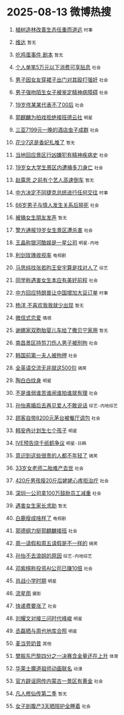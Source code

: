 # 2025-08-13 微博热搜 
1. [植树造林改善生态任重而道远](https://m.weibo.cn/search?containerid=100103type%3D1%26t%3D10%26q%3D%23%E6%A4%8D%E6%A0%91%E9%80%A0%E6%9E%97%E6%94%B9%E5%96%84%E7%94%9F%E6%80%81%E4%BB%BB%E9%87%8D%E8%80%8C%E9%81%93%E8%BF%9C%23&stream_entry_id=51&isnewpage=1&extparam=seat%3D1%26stream_entry_id%3D51%26c_type%3D51%26pos%3D0%26cate%3D10103%26dgr%3D0%26q%3D%2523%25E6%25A4%258D%25E6%25A0%2591%25E9%2580%25A0%25E6%259E%2597%25E6%2594%25B9%25E5%2596%2584%25E7%2594%259F%25E6%2580%2581%25E4%25BB%25BB%25E9%2587%258D%25E8%2580%258C%25E9%2581%2593%25E8%25BF%259C%2523%26filter_type%3Drealtimehot%26display_time%3D1755016331%26pre_seqid%3D175501633104502295004111) `时事` 

2. [维达](https://m.weibo.cn/search?containerid=100103type%3D1%26t%3D10%26q%3D%E7%BB%B4%E8%BE%BE&stream_entry_id=31&isnewpage=1&extparam=seat%3D1%26flag%3D1%26c_type%3D31%26lcate%3D5001%26pos%3D0%26cate%3D5001%26q%3D%25E7%25BB%25B4%25E8%25BE%25BE%26band_rank%3D1%26stream_entry_id%3D31%26realpos%3D1%26dgr%3D0%26filter_type%3Drealtimehot%26display_time%3D1755016331%26pre_seqid%3D175501633104502295004111) `暂无` 

3. [吃鸡蛋事件 剧本](https://m.weibo.cn/search?containerid=100103type%3D1%26t%3D10%26q%3D%E5%90%83%E9%B8%A1%E8%9B%8B%E4%BA%8B%E4%BB%B6+%E5%89%A7%E6%9C%AC&stream_entry_id=31&isnewpage=1&extparam=seat%3D1%26flag%3D2%26c_type%3D31%26lcate%3D5001%26pos%3D1%26cate%3D5001%26q%3D%25E5%2590%2583%25E9%25B8%25A1%25E8%259B%258B%25E4%25BA%258B%25E4%25BB%25B6%2520%25E5%2589%25A7%25E6%259C%25AC%26band_rank%3D2%26stream_entry_id%3D31%26realpos%3D2%26dgr%3D0%26filter_type%3Drealtimehot%26display_time%3D1755016331%26pre_seqid%3D175501633104502295004111) `暂无` 

4. [个人单笔5万元以下消费可享贴息](https://m.weibo.cn/search?containerid=100103type%3D1%26t%3D10%26q%3D%23%E4%B8%AA%E4%BA%BA%E5%8D%95%E7%AC%945%E4%B8%87%E5%85%83%E4%BB%A5%E4%B8%8B%E6%B6%88%E8%B4%B9%E5%8F%AF%E4%BA%AB%E8%B4%B4%E6%81%AF%23&stream_entry_id=31&isnewpage=1&extparam=seat%3D1%26flag%3D0%26c_type%3D31%26lcate%3D5001%26pos%3D2%26cate%3D5001%26q%3D%2523%25E4%25B8%25AA%25E4%25BA%25BA%25E5%258D%2595%25E7%25AC%25945%25E4%25B8%2587%25E5%2585%2583%25E4%25BB%25A5%25E4%25B8%258B%25E6%25B6%2588%25E8%25B4%25B9%25E5%258F%25AF%25E4%25BA%25AB%25E8%25B4%25B4%25E6%2581%25AF%2523%26band_rank%3D3%26stream_entry_id%3D31%26realpos%3D3%26dgr%3D0%26filter_type%3Drealtimehot%26display_time%3D1755016331%26pre_seqid%3D175501633104502295004111) `社会` 

5. [男子因女友穿裙子出门对其殴打强奸](https://m.weibo.cn/search?containerid=100103type%3D1%26t%3D10%26q%3D%23%E7%94%B7%E5%AD%90%E5%9B%A0%E5%A5%B3%E5%8F%8B%E7%A9%BF%E8%A3%99%E5%AD%90%E5%87%BA%E9%97%A8%E5%AF%B9%E5%85%B6%E6%AE%B4%E6%89%93%E5%BC%BA%E5%A5%B8%23&stream_entry_id=31&isnewpage=1&extparam=seat%3D1%26flag%3D0%26c_type%3D31%26lcate%3D5001%26pos%3D3%26cate%3D5001%26q%3D%2523%25E7%2594%25B7%25E5%25AD%2590%25E5%259B%25A0%25E5%25A5%25B3%25E5%258F%258B%25E7%25A9%25BF%25E8%25A3%2599%25E5%25AD%2590%25E5%2587%25BA%25E9%2597%25A8%25E5%25AF%25B9%25E5%2585%25B6%25E6%25AE%25B4%25E6%2589%2593%25E5%25BC%25BA%25E5%25A5%25B8%2523%26band_rank%3D4%26stream_entry_id%3D31%26realpos%3D4%26dgr%3D0%26filter_type%3Drealtimehot%26display_time%3D1755016331%26pre_seqid%3D175501633104502295004111) `社会` 

6. [男子强吻陌生女子被鉴定精神病障碍](https://m.weibo.cn/search?containerid=100103type%3D1%26t%3D10%26q%3D%23%E7%94%B7%E5%AD%90%E5%BC%BA%E5%90%BB%E9%99%8C%E7%94%9F%E5%A5%B3%E5%AD%90%E8%A2%AB%E9%89%B4%E5%AE%9A%E7%B2%BE%E7%A5%9E%E7%97%85%E9%9A%9C%E7%A2%8D%23&stream_entry_id=31&isnewpage=1&extparam=seat%3D1%26flag%3D1%26c_type%3D31%26lcate%3D5001%26pos%3D4%26cate%3D5001%26q%3D%2523%25E7%2594%25B7%25E5%25AD%2590%25E5%25BC%25BA%25E5%2590%25BB%25E9%2599%258C%25E7%2594%259F%25E5%25A5%25B3%25E5%25AD%2590%25E8%25A2%25AB%25E9%2589%25B4%25E5%25AE%259A%25E7%25B2%25BE%25E7%25A5%259E%25E7%2597%2585%25E9%259A%259C%25E7%25A2%258D%2523%26band_rank%3D5%26stream_entry_id%3D31%26realpos%3D5%26dgr%3D0%26filter_type%3Drealtimehot%26display_time%3D1755016331%26pre_seqid%3D175501633104502295004111) `社会` 

7. [19岁佟某某代表不了00后](https://m.weibo.cn/search?containerid=100103type%3D1%26t%3D10%26q%3D%2319%E5%B2%81%E4%BD%9F%E6%9F%90%E6%9F%90%E4%BB%A3%E8%A1%A8%E4%B8%8D%E4%BA%8600%E5%90%8E%23&stream_entry_id=31&isnewpage=1&extparam=seat%3D1%26flag%3D1%26c_type%3D31%26lcate%3D5001%26pos%3D5%26cate%3D5001%26q%3D%252319%25E5%25B2%2581%25E4%25BD%259F%25E6%259F%2590%25E6%259F%2590%25E4%25BB%25A3%25E8%25A1%25A8%25E4%25B8%258D%25E4%25BA%258600%25E5%2590%258E%2523%26band_rank%3D6%26stream_entry_id%3D31%26realpos%3D6%26dgr%3D0%26filter_type%3Drealtimehot%26display_time%3D1755016331%26pre_seqid%3D175501633104502295004111) `社会` 

8. [郭麒麟为拍戏拒绝接班德云社](https://m.weibo.cn/search?containerid=100103type%3D1%26t%3D10%26q%3D%23%E9%83%AD%E9%BA%92%E9%BA%9F%E4%B8%BA%E6%8B%8D%E6%88%8F%E6%8B%92%E7%BB%9D%E6%8E%A5%E7%8F%AD%E5%BE%B7%E4%BA%91%E7%A4%BE%23&stream_entry_id=31&isnewpage=1&extparam=seat%3D1%26flag%3D0%26c_type%3D31%26lcate%3D5001%26pos%3D6%26cate%3D5001%26q%3D%2523%25E9%2583%25AD%25E9%25BA%2592%25E9%25BA%259F%25E4%25B8%25BA%25E6%258B%258D%25E6%2588%258F%25E6%258B%2592%25E7%25BB%259D%25E6%258E%25A5%25E7%258F%25AD%25E5%25BE%25B7%25E4%25BA%2591%25E7%25A4%25BE%2523%26band_rank%3D7%26stream_entry_id%3D31%26realpos%3D7%26dgr%3D0%26filter_type%3Drealtimehot%26display_time%3D1755016331%26pre_seqid%3D175501633104502295004111) `明星` 

9. [三亚7199元一晚的酒店虫子成群](https://m.weibo.cn/search?containerid=100103type%3D1%26t%3D10%26q%3D%23%E4%B8%89%E4%BA%9A7199%E5%85%83%E4%B8%80%E6%99%9A%E7%9A%84%E9%85%92%E5%BA%97%E8%99%AB%E5%AD%90%E6%88%90%E7%BE%A4%23&stream_entry_id=31&isnewpage=1&extparam=seat%3D1%26flag%3D0%26c_type%3D31%26lcate%3D5001%26pos%3D7%26cate%3D5001%26q%3D%2523%25E4%25B8%2589%25E4%25BA%259A7199%25E5%2585%2583%25E4%25B8%2580%25E6%2599%259A%25E7%259A%2584%25E9%2585%2592%25E5%25BA%2597%25E8%2599%25AB%25E5%25AD%2590%25E6%2588%2590%25E7%25BE%25A4%2523%26band_rank%3D8%26stream_entry_id%3D31%26realpos%3D8%26dgr%3D0%26filter_type%3Drealtimehot%26display_time%3D1755016331%26pre_seqid%3D175501633104502295004111) `社会` 

10. [花少7这是香妃扎堆了](https://m.weibo.cn/search?containerid=100103type%3D1%26t%3D10%26q%3D%E8%8A%B1%E5%B0%917%E8%BF%99%E6%98%AF%E9%A6%99%E5%A6%83%E6%89%8E%E5%A0%86%E4%BA%86&stream_entry_id=31&isnewpage=1&extparam=seat%3D1%26flag%3D0%26c_type%3D31%26lcate%3D5001%26pos%3D8%26cate%3D5001%26q%3D%25E8%258A%25B1%25E5%25B0%25917%25E8%25BF%2599%25E6%2598%25AF%25E9%25A6%2599%25E5%25A6%2583%25E6%2589%258E%25E5%25A0%2586%25E4%25BA%2586%26band_rank%3D9%26stream_entry_id%3D31%26realpos%3D9%26dgr%3D0%26filter_type%3Drealtimehot%26display_time%3D1755016331%26pre_seqid%3D175501633104502295004111) `暂无` 

11. [当地回应景区行凶嫌犯有精神疾病史](https://m.weibo.cn/search?containerid=100103type%3D1%26t%3D10%26q%3D%23%E5%BD%93%E5%9C%B0%E5%9B%9E%E5%BA%94%E6%99%AF%E5%8C%BA%E8%A1%8C%E5%87%B6%E5%AB%8C%E7%8A%AF%E6%9C%89%E7%B2%BE%E7%A5%9E%E7%96%BE%E7%97%85%E5%8F%B2%23&stream_entry_id=31&isnewpage=1&extparam=seat%3D1%26flag%3D0%26c_type%3D31%26lcate%3D5001%26pos%3D9%26cate%3D5001%26q%3D%2523%25E5%25BD%2593%25E5%259C%25B0%25E5%259B%259E%25E5%25BA%2594%25E6%2599%25AF%25E5%258C%25BA%25E8%25A1%258C%25E5%2587%25B6%25E5%25AB%258C%25E7%258A%25AF%25E6%259C%2589%25E7%25B2%25BE%25E7%25A5%259E%25E7%2596%25BE%25E7%2597%2585%25E5%258F%25B2%2523%26band_rank%3D10%26stream_entry_id%3D31%26realpos%3D10%26dgr%3D0%26filter_type%3Drealtimehot%26display_time%3D1755016331%26pre_seqid%3D175501633104502295004111) `社会` 

12. [19岁女大学生景区内遭捅多刀身亡](https://m.weibo.cn/search?containerid=100103type%3D1%26t%3D10%26q%3D%2319%E5%B2%81%E5%A5%B3%E5%A4%A7%E5%AD%A6%E7%94%9F%E6%99%AF%E5%8C%BA%E5%86%85%E9%81%AD%E6%8D%85%E5%A4%9A%E5%88%80%E8%BA%AB%E4%BA%A1%23&stream_entry_id=31&isnewpage=1&extparam=seat%3D1%26flag%3D2%26c_type%3D31%26lcate%3D5001%26pos%3D10%26cate%3D5001%26q%3D%252319%25E5%25B2%2581%25E5%25A5%25B3%25E5%25A4%25A7%25E5%25AD%25A6%25E7%2594%259F%25E6%2599%25AF%25E5%258C%25BA%25E5%2586%2585%25E9%2581%25AD%25E6%258D%2585%25E5%25A4%259A%25E5%2588%2580%25E8%25BA%25AB%25E4%25BA%25A1%2523%26band_rank%3D11%26stream_entry_id%3D31%26realpos%3D11%26dgr%3D0%26filter_type%3Drealtimehot%26display_time%3D1755016331%26pre_seqid%3D175501633104502295004111) `社会` 

13. [赵露思 之前有个艺人高速倒车](https://m.weibo.cn/search?containerid=100103type%3D1%26t%3D10%26q%3D%E8%B5%B5%E9%9C%B2%E6%80%9D+%E4%B9%8B%E5%89%8D%E6%9C%89%E4%B8%AA%E8%89%BA%E4%BA%BA%E9%AB%98%E9%80%9F%E5%80%92%E8%BD%A6&stream_entry_id=31&isnewpage=1&extparam=seat%3D1%26flag%3D2%26c_type%3D31%26lcate%3D5001%26pos%3D11%26cate%3D5001%26q%3D%25E8%25B5%25B5%25E9%259C%25B2%25E6%2580%259D%2520%25E4%25B9%258B%25E5%2589%258D%25E6%259C%2589%25E4%25B8%25AA%25E8%2589%25BA%25E4%25BA%25BA%25E9%25AB%2598%25E9%2580%259F%25E5%2580%2592%25E8%25BD%25A6%26band_rank%3D12%26stream_entry_id%3D31%26realpos%3D12%26dgr%3D0%26filter_type%3Drealtimehot%26display_time%3D1755016331%26pre_seqid%3D175501633104502295004111) `暂无` 

14. [中方决定不同捷克总统进行任何交往](https://m.weibo.cn/search?containerid=100103type%3D1%26t%3D10%26q%3D%23%E4%B8%AD%E6%96%B9%E5%86%B3%E5%AE%9A%E4%B8%8D%E5%90%8C%E6%8D%B7%E5%85%8B%E6%80%BB%E7%BB%9F%E8%BF%9B%E8%A1%8C%E4%BB%BB%E4%BD%95%E4%BA%A4%E5%BE%80%23&stream_entry_id=31&isnewpage=1&extparam=seat%3D1%26flag%3D1%26c_type%3D31%26lcate%3D5001%26pos%3D12%26cate%3D5001%26q%3D%2523%25E4%25B8%25AD%25E6%2596%25B9%25E5%2586%25B3%25E5%25AE%259A%25E4%25B8%258D%25E5%2590%258C%25E6%258D%25B7%25E5%2585%258B%25E6%2580%25BB%25E7%25BB%259F%25E8%25BF%259B%25E8%25A1%258C%25E4%25BB%25BB%25E4%25BD%2595%25E4%25BA%25A4%25E5%25BE%2580%2523%26band_rank%3D13%26stream_entry_id%3D31%26realpos%3D13%26dgr%3D0%26filter_type%3Drealtimehot%26display_time%3D1755016331%26pre_seqid%3D175501633104502295004111) `时事` 

15. [66岁男子与情人发生关系后猝死](https://m.weibo.cn/search?containerid=100103type%3D1%26t%3D10%26q%3D%2366%E5%B2%81%E7%94%B7%E5%AD%90%E4%B8%8E%E6%83%85%E4%BA%BA%E5%8F%91%E7%94%9F%E5%85%B3%E7%B3%BB%E5%90%8E%E7%8C%9D%E6%AD%BB%23&stream_entry_id=31&isnewpage=1&extparam=seat%3D1%26flag%3D2%26c_type%3D31%26lcate%3D5001%26pos%3D13%26cate%3D5001%26q%3D%252366%25E5%25B2%2581%25E7%2594%25B7%25E5%25AD%2590%25E4%25B8%258E%25E6%2583%2585%25E4%25BA%25BA%25E5%258F%2591%25E7%2594%259F%25E5%2585%25B3%25E7%25B3%25BB%25E5%2590%258E%25E7%258C%259D%25E6%25AD%25BB%2523%26band_rank%3D14%26stream_entry_id%3D31%26realpos%3D14%26dgr%3D0%26filter_type%3Drealtimehot%26display_time%3D1755016331%26pre_seqid%3D175501633104502295004111) `社会` 

16. [被捅女生朋友发声](https://m.weibo.cn/search?containerid=100103type%3D1%26t%3D10%26q%3D%E8%A2%AB%E6%8D%85%E5%A5%B3%E7%94%9F%E6%9C%8B%E5%8F%8B%E5%8F%91%E5%A3%B0&stream_entry_id=31&isnewpage=1&extparam=seat%3D1%26flag%3D2%26c_type%3D31%26lcate%3D5001%26pos%3D14%26cate%3D5001%26q%3D%25E8%25A2%25AB%25E6%258D%2585%25E5%25A5%25B3%25E7%2594%259F%25E6%259C%258B%25E5%258F%258B%25E5%258F%2591%25E5%25A3%25B0%26band_rank%3D15%26stream_entry_id%3D31%26realpos%3D15%26dgr%3D0%26filter_type%3Drealtimehot%26display_time%3D1755016331%26pre_seqid%3D175501633104502295004111) `暂无` 

17. [警方通报19岁女生景区遭杀害](https://m.weibo.cn/search?containerid=100103type%3D1%26t%3D10%26q%3D%23%E8%AD%A6%E6%96%B9%E9%80%9A%E6%8A%A519%E5%B2%81%E5%A5%B3%E7%94%9F%E6%99%AF%E5%8C%BA%E9%81%AD%E6%9D%80%E5%AE%B3%23&stream_entry_id=31&isnewpage=1&extparam=seat%3D1%26flag%3D0%26c_type%3D31%26lcate%3D5001%26pos%3D15%26cate%3D5001%26q%3D%2523%25E8%25AD%25A6%25E6%2596%25B9%25E9%2580%259A%25E6%258A%25A519%25E5%25B2%2581%25E5%25A5%25B3%25E7%2594%259F%25E6%2599%25AF%25E5%258C%25BA%25E9%2581%25AD%25E6%259D%2580%25E5%25AE%25B3%2523%26band_rank%3D16%26stream_entry_id%3D31%26realpos%3D16%26dgr%3D0%26filter_type%3Drealtimehot%26display_time%3D1755016331%26pre_seqid%3D175501633104502295004111) `社会` 

18. [王晶称银河酷娱是一星公司](https://m.weibo.cn/search?containerid=100103type%3D1%26t%3D10%26q%3D%23%E7%8E%8B%E6%99%B6%E7%A7%B0%E9%93%B6%E6%B2%B3%E9%85%B7%E5%A8%B1%E6%98%AF%E4%B8%80%E6%98%9F%E5%85%AC%E5%8F%B8%23&stream_entry_id=31&isnewpage=1&extparam=seat%3D1%26flag%3D0%26c_type%3D31%26lcate%3D5001%26pos%3D16%26cate%3D5001%26q%3D%2523%25E7%258E%258B%25E6%2599%25B6%25E7%25A7%25B0%25E9%2593%25B6%25E6%25B2%25B3%25E9%2585%25B7%25E5%25A8%25B1%25E6%2598%25AF%25E4%25B8%2580%25E6%2598%259F%25E5%2585%25AC%25E5%258F%25B8%2523%26band_rank%3D17%26stream_entry_id%3D31%26realpos%3D17%26dgr%3D0%26filter_type%3Drealtimehot%26display_time%3D1755016331%26pre_seqid%3D175501633104502295004111) `明星-内地` 

19. [利剑玫瑰收视率](https://m.weibo.cn/search?containerid=100103type%3D1%26t%3D10%26q%3D%23%E5%88%A9%E5%89%91%E7%8E%AB%E7%91%B0%E6%94%B6%E8%A7%86%E7%8E%87%23&stream_entry_id=31&isnewpage=1&extparam=seat%3D1%26flag%3D0%26c_type%3D31%26lcate%3D5001%26pos%3D17%26cate%3D5001%26q%3D%2523%25E5%2588%25A9%25E5%2589%2591%25E7%258E%25AB%25E7%2591%25B0%25E6%2594%25B6%25E8%25A7%2586%25E7%258E%2587%2523%26band_rank%3D18%26stream_entry_id%3D31%26realpos%3D18%26dgr%3D0%26filter_type%3Drealtimehot%26display_time%3D1755016331%26pre_seqid%3D175501633104502295004111) `电视剧` 

20. [马思纯找张若昀王安宇算是找对人了](https://m.weibo.cn/search?containerid=100103type%3D1%26t%3D10%26q%3D%E9%A9%AC%E6%80%9D%E7%BA%AF%E6%89%BE%E5%BC%A0%E8%8B%A5%E6%98%80%E7%8E%8B%E5%AE%89%E5%AE%87%E7%AE%97%E6%98%AF%E6%89%BE%E5%AF%B9%E4%BA%BA%E4%BA%86&stream_entry_id=31&isnewpage=1&extparam=seat%3D1%26flag%3D1%26c_type%3D31%26lcate%3D5001%26pos%3D18%26cate%3D5001%26q%3D%25E9%25A9%25AC%25E6%2580%259D%25E7%25BA%25AF%25E6%2589%25BE%25E5%25BC%25A0%25E8%258B%25A5%25E6%2598%2580%25E7%258E%258B%25E5%25AE%2589%25E5%25AE%2587%25E7%25AE%2597%25E6%2598%25AF%25E6%2589%25BE%25E5%25AF%25B9%25E4%25BA%25BA%25E4%25BA%2586%26band_rank%3D19%26stream_entry_id%3D31%26realpos%3D19%26dgr%3D0%26filter_type%3Drealtimehot%26display_time%3D1755016331%26pre_seqid%3D175501633104502295004111) `综艺` 

21. [同学称遇害女生本应有美好前程](https://m.weibo.cn/search?containerid=100103type%3D1%26t%3D10%26q%3D%23%E5%90%8C%E5%AD%A6%E7%A7%B0%E9%81%87%E5%AE%B3%E5%A5%B3%E7%94%9F%E6%9C%AC%E5%BA%94%E6%9C%89%E7%BE%8E%E5%A5%BD%E5%89%8D%E7%A8%8B%23&stream_entry_id=31&isnewpage=1&extparam=seat%3D1%26flag%3D1%26c_type%3D31%26lcate%3D5001%26pos%3D19%26cate%3D5001%26q%3D%2523%25E5%2590%258C%25E5%25AD%25A6%25E7%25A7%25B0%25E9%2581%2587%25E5%25AE%25B3%25E5%25A5%25B3%25E7%2594%259F%25E6%259C%25AC%25E5%25BA%2594%25E6%259C%2589%25E7%25BE%258E%25E5%25A5%25BD%25E5%2589%258D%25E7%25A8%258B%2523%26band_rank%3D20%26stream_entry_id%3D31%26realpos%3D20%26dgr%3D0%26filter_type%3Drealtimehot%26display_time%3D1755016331%26pre_seqid%3D175501633104502295004111) `社会` 

22. [中方回应特朗普让中国增加大豆订单](https://m.weibo.cn/search?containerid=100103type%3D1%26t%3D10%26q%3D%23%E4%B8%AD%E6%96%B9%E5%9B%9E%E5%BA%94%E7%89%B9%E6%9C%97%E6%99%AE%E8%AE%A9%E4%B8%AD%E5%9B%BD%E5%A2%9E%E5%8A%A0%E5%A4%A7%E8%B1%86%E8%AE%A2%E5%8D%95%23&stream_entry_id=31&isnewpage=1&extparam=seat%3D1%26flag%3D0%26c_type%3D31%26lcate%3D5001%26pos%3D20%26cate%3D5001%26q%3D%2523%25E4%25B8%25AD%25E6%2596%25B9%25E5%259B%259E%25E5%25BA%2594%25E7%2589%25B9%25E6%259C%2597%25E6%2599%25AE%25E8%25AE%25A9%25E4%25B8%25AD%25E5%259B%25BD%25E5%25A2%259E%25E5%258A%25A0%25E5%25A4%25A7%25E8%25B1%2586%25E8%25AE%25A2%25E5%258D%2595%2523%26band_rank%3D21%26stream_entry_id%3D31%26realpos%3D21%26dgr%3D0%26filter_type%3Drealtimehot%26display_time%3D1755016331%26pre_seqid%3D175501633104502295004111) `时事` 

23. [杨洋 不喜欢我我就少出现](https://m.weibo.cn/search?containerid=100103type%3D1%26t%3D10%26q%3D%E6%9D%A8%E6%B4%8B+%E4%B8%8D%E5%96%9C%E6%AC%A2%E6%88%91%E6%88%91%E5%B0%B1%E5%B0%91%E5%87%BA%E7%8E%B0&stream_entry_id=31&isnewpage=1&extparam=seat%3D1%26flag%3D2%26c_type%3D31%26lcate%3D5001%26pos%3D21%26cate%3D5001%26q%3D%25E6%259D%25A8%25E6%25B4%258B%2520%25E4%25B8%258D%25E5%2596%259C%25E6%25AC%25A2%25E6%2588%2591%25E6%2588%2591%25E5%25B0%25B1%25E5%25B0%2591%25E5%2587%25BA%25E7%258E%25B0%26band_rank%3D22%26stream_entry_id%3D31%26realpos%3D22%26dgr%3D0%26filter_type%3Drealtimehot%26display_time%3D1755016331%26pre_seqid%3D175501633104502295004111) `暂无` 

24. [微信式恋爱](https://m.weibo.cn/search?containerid=100103type%3D1%26t%3D10%26q%3D%E5%BE%AE%E4%BF%A1%E5%BC%8F%E6%81%8B%E7%88%B1&stream_entry_id=31&isnewpage=1&extparam=seat%3D1%26flag%3D1%26c_type%3D31%26lcate%3D5001%26pos%3D22%26cate%3D5001%26q%3D%25E5%25BE%25AE%25E4%25BF%25A1%25E5%25BC%258F%25E6%2581%258B%25E7%2588%25B1%26band_rank%3D23%26stream_entry_id%3D31%26realpos%3D23%26dgr%3D0%26filter_type%3Drealtimehot%26display_time%3D1755016331%26pre_seqid%3D175501633104502295004111) `情感` 

25. [谢娜家双胞胎婴儿车给了撒贝宁家用](https://m.weibo.cn/search?containerid=100103type%3D1%26t%3D10%26q%3D%E8%B0%A2%E5%A8%9C%E5%AE%B6%E5%8F%8C%E8%83%9E%E8%83%8E%E5%A9%B4%E5%84%BF%E8%BD%A6%E7%BB%99%E4%BA%86%E6%92%92%E8%B4%9D%E5%AE%81%E5%AE%B6%E7%94%A8&stream_entry_id=31&isnewpage=1&extparam=seat%3D1%26flag%3D0%26c_type%3D31%26lcate%3D5001%26pos%3D23%26cate%3D5001%26q%3D%25E8%25B0%25A2%25E5%25A8%259C%25E5%25AE%25B6%25E5%258F%258C%25E8%2583%259E%25E8%2583%258E%25E5%25A9%25B4%25E5%2584%25BF%25E8%25BD%25A6%25E7%25BB%2599%25E4%25BA%2586%25E6%2592%2592%25E8%25B4%259D%25E5%25AE%2581%25E5%25AE%25B6%25E7%2594%25A8%26band_rank%3D24%26stream_entry_id%3D31%26realpos%3D24%26dgr%3D0%26filter_type%3Drealtimehot%26display_time%3D1755016331%26pre_seqid%3D175501633104502295004111) `暂无` 

26. [南昌景区持剪刀伤人男子被刑拘](https://m.weibo.cn/search?containerid=100103type%3D1%26t%3D10%26q%3D%23%E5%8D%97%E6%98%8C%E6%99%AF%E5%8C%BA%E6%8C%81%E5%89%AA%E5%88%80%E4%BC%A4%E4%BA%BA%E7%94%B7%E5%AD%90%E8%A2%AB%E5%88%91%E6%8B%98%23&stream_entry_id=31&isnewpage=1&extparam=seat%3D1%26flag%3D0%26c_type%3D31%26lcate%3D5001%26pos%3D24%26cate%3D5001%26q%3D%2523%25E5%258D%2597%25E6%2598%258C%25E6%2599%25AF%25E5%258C%25BA%25E6%258C%2581%25E5%2589%25AA%25E5%2588%2580%25E4%25BC%25A4%25E4%25BA%25BA%25E7%2594%25B7%25E5%25AD%2590%25E8%25A2%25AB%25E5%2588%2591%25E6%258B%2598%2523%26band_rank%3D25%26stream_entry_id%3D31%26realpos%3D25%26dgr%3D0%26filter_type%3Drealtimehot%26display_time%3D1755016331%26pre_seqid%3D175501633104502295004111) `社会` 

27. [韩国前第一夫人被拘押](https://m.weibo.cn/search?containerid=100103type%3D1%26t%3D10%26q%3D%23%E9%9F%A9%E5%9B%BD%E5%89%8D%E7%AC%AC%E4%B8%80%E5%A4%AB%E4%BA%BA%E8%A2%AB%E6%8B%98%E6%8A%BC%23&stream_entry_id=31&isnewpage=1&extparam=seat%3D1%26flag%3D1%26c_type%3D31%26lcate%3D5001%26pos%3D25%26cate%3D5001%26q%3D%2523%25E9%259F%25A9%25E5%259B%25BD%25E5%2589%258D%25E7%25AC%25AC%25E4%25B8%2580%25E5%25A4%25AB%25E4%25BA%25BA%25E8%25A2%25AB%25E6%258B%2598%25E6%258A%25BC%2523%26band_rank%3D26%26stream_entry_id%3D31%26realpos%3D26%26dgr%3D0%26filter_type%3Drealtimehot%26display_time%3D1755016331%26pre_seqid%3D175501633104502295004111) `社会` 

28. [全英语交流无非就这500句](https://m.weibo.cn/search?containerid=100103type%3D1%26t%3D10%26q%3D%E5%85%A8%E8%8B%B1%E8%AF%AD%E4%BA%A4%E6%B5%81%E6%97%A0%E9%9D%9E%E5%B0%B1%E8%BF%99500%E5%8F%A5&stream_entry_id=31&isnewpage=1&extparam=seat%3D1%26flag%3D0%26c_type%3D31%26lcate%3D5001%26pos%3D26%26cate%3D5001%26q%3D%25E5%2585%25A8%25E8%258B%25B1%25E8%25AF%25AD%25E4%25BA%25A4%25E6%25B5%2581%25E6%2597%25A0%25E9%259D%259E%25E5%25B0%25B1%25E8%25BF%2599500%25E5%258F%25A5%26band_rank%3D27%26stream_entry_id%3D31%26realpos%3D27%26dgr%3D0%26filter_type%3Drealtimehot%26display_time%3D1755016331%26pre_seqid%3D175501633104502295004111) `搞笑` 

29. [陶白白纹身](https://m.weibo.cn/search?containerid=100103type%3D1%26t%3D10%26q%3D%23%E9%99%B6%E7%99%BD%E7%99%BD%E7%BA%B9%E8%BA%AB%23&stream_entry_id=31&isnewpage=1&extparam=seat%3D1%26flag%3D0%26c_type%3D31%26lcate%3D5001%26pos%3D27%26cate%3D5001%26q%3D%2523%25E9%2599%25B6%25E7%2599%25BD%25E7%2599%25BD%25E7%25BA%25B9%25E8%25BA%25AB%2523%26band_rank%3D28%26stream_entry_id%3D31%26realpos%3D28%26dgr%3D0%26filter_type%3Drealtimehot%26display_time%3D1755016331%26pre_seqid%3D175501633104502295004111) `明星` 

30. [不是谁弱谁苦谁闹谁拍谁就有理](https://m.weibo.cn/search?containerid=100103type%3D1%26t%3D10%26q%3D%23%E4%B8%8D%E6%98%AF%E8%B0%81%E5%BC%B1%E8%B0%81%E8%8B%A6%E8%B0%81%E9%97%B9%E8%B0%81%E6%8B%8D%E8%B0%81%E5%B0%B1%E6%9C%89%E7%90%86%23&stream_entry_id=31&isnewpage=1&extparam=seat%3D1%26flag%3D1%26c_type%3D31%26lcate%3D5001%26pos%3D28%26cate%3D5001%26q%3D%2523%25E4%25B8%258D%25E6%2598%25AF%25E8%25B0%2581%25E5%25BC%25B1%25E8%25B0%2581%25E8%258B%25A6%25E8%25B0%2581%25E9%2597%25B9%25E8%25B0%2581%25E6%258B%258D%25E8%25B0%2581%25E5%25B0%25B1%25E6%259C%2589%25E7%2590%2586%2523%26band_rank%3D29%26stream_entry_id%3D31%26realpos%3D29%26dgr%3D0%26filter_type%3Drealtimehot%26display_time%3D1755016331%26pre_seqid%3D175501633104502295004111) `社会` 

31. [孙怡离婚后去再见爱人不敢说话](https://m.weibo.cn/search?containerid=100103type%3D1%26t%3D10%26q%3D%23%E5%AD%99%E6%80%A1%E7%A6%BB%E5%A9%9A%E5%90%8E%E5%8E%BB%E5%86%8D%E8%A7%81%E7%88%B1%E4%BA%BA%E4%B8%8D%E6%95%A2%E8%AF%B4%E8%AF%9D%23&stream_entry_id=31&isnewpage=1&extparam=seat%3D1%26flag%3D0%26c_type%3D31%26lcate%3D5001%26pos%3D29%26cate%3D5001%26q%3D%2523%25E5%25AD%2599%25E6%2580%25A1%25E7%25A6%25BB%25E5%25A9%259A%25E5%2590%258E%25E5%258E%25BB%25E5%2586%258D%25E8%25A7%2581%25E7%2588%25B1%25E4%25BA%25BA%25E4%25B8%258D%25E6%2595%25A2%25E8%25AF%25B4%25E8%25AF%259D%2523%26band_rank%3D30%26stream_entry_id%3D31%26realpos%3D30%26dgr%3D0%26filter_type%3Drealtimehot%26display_time%3D1755016331%26pre_seqid%3D175501633104502295004111) `综艺-内地综艺` 

32. [顾客自带8200元茅台被餐厅调包](https://m.weibo.cn/search?containerid=100103type%3D1%26t%3D10%26q%3D%23%E9%A1%BE%E5%AE%A2%E8%87%AA%E5%B8%A68200%E5%85%83%E8%8C%85%E5%8F%B0%E8%A2%AB%E9%A4%90%E5%8E%85%E8%B0%83%E5%8C%85%23&stream_entry_id=31&isnewpage=1&extparam=seat%3D1%26flag%3D0%26c_type%3D31%26lcate%3D5001%26pos%3D30%26cate%3D5001%26q%3D%2523%25E9%25A1%25BE%25E5%25AE%25A2%25E8%2587%25AA%25E5%25B8%25A68200%25E5%2585%2583%25E8%258C%2585%25E5%258F%25B0%25E8%25A2%25AB%25E9%25A4%2590%25E5%258E%2585%25E8%25B0%2583%25E5%258C%2585%2523%26band_rank%3D31%26stream_entry_id%3D31%26realpos%3D31%26dgr%3D0%26filter_type%3Drealtimehot%26display_time%3D1755016331%26pre_seqid%3D175501633104502295004111) `社会` 

33. [韩安冉计划生七个孩子](https://m.weibo.cn/search?containerid=100103type%3D1%26t%3D10%26q%3D%23%E9%9F%A9%E5%AE%89%E5%86%89%E8%AE%A1%E5%88%92%E7%94%9F%E4%B8%83%E4%B8%AA%E5%AD%A9%E5%AD%90%23&stream_entry_id=31&isnewpage=1&extparam=seat%3D1%26flag%3D0%26c_type%3D31%26lcate%3D5001%26pos%3D31%26cate%3D5001%26q%3D%2523%25E9%259F%25A9%25E5%25AE%2589%25E5%2586%2589%25E8%25AE%25A1%25E5%2588%2592%25E7%2594%259F%25E4%25B8%2583%25E4%25B8%25AA%25E5%25AD%25A9%25E5%25AD%2590%2523%26band_rank%3D32%26stream_entry_id%3D31%26realpos%3D32%26dgr%3D0%26filter_type%3Drealtimehot%26display_time%3D1755016331%26pre_seqid%3D175501633104502295004111) `明星` 

34. [IVE预告烧千纸鹤争议](https://m.weibo.cn/search?containerid=100103type%3D1%26t%3D10%26q%3D%23IVE%E9%A2%84%E5%91%8A%E7%83%A7%E5%8D%83%E7%BA%B8%E9%B9%A4%E4%BA%89%E8%AE%AE%23&stream_entry_id=31&isnewpage=1&extparam=seat%3D1%26flag%3D0%26c_type%3D31%26lcate%3D5001%26pos%3D32%26cate%3D5001%26q%3D%2523IVE%25E9%25A2%2584%25E5%2591%258A%25E7%2583%25A7%25E5%258D%2583%25E7%25BA%25B8%25E9%25B9%25A4%25E4%25BA%2589%25E8%25AE%25AE%2523%26band_rank%3D33%26stream_entry_id%3D31%26realpos%3D33%26dgr%3D0%26filter_type%3Drealtimehot%26display_time%3D1755016331%26pre_seqid%3D175501633104502295004111) `明星-日韩` 

35. [意识到这些很贵的人都不年轻了](https://m.weibo.cn/search?containerid=100103type%3D1%26t%3D10%26q%3D%23%E6%84%8F%E8%AF%86%E5%88%B0%E8%BF%99%E4%BA%9B%E5%BE%88%E8%B4%B5%E7%9A%84%E4%BA%BA%E9%83%BD%E4%B8%8D%E5%B9%B4%E8%BD%BB%E4%BA%86%23&stream_entry_id=31&isnewpage=1&extparam=seat%3D1%26flag%3D0%26c_type%3D31%26lcate%3D5001%26pos%3D33%26cate%3D5001%26q%3D%2523%25E6%2584%258F%25E8%25AF%2586%25E5%2588%25B0%25E8%25BF%2599%25E4%25BA%259B%25E5%25BE%2588%25E8%25B4%25B5%25E7%259A%2584%25E4%25BA%25BA%25E9%2583%25BD%25E4%25B8%258D%25E5%25B9%25B4%25E8%25BD%25BB%25E4%25BA%2586%2523%26band_rank%3D34%26stream_entry_id%3D31%26realpos%3D34%26dgr%3D0%26filter_type%3Drealtimehot%26display_time%3D1755016331%26pre_seqid%3D175501633104502295004111) `搞笑` 

36. [33岁女老师二胎难产去世](https://m.weibo.cn/search?containerid=100103type%3D1%26t%3D10%26q%3D%2333%E5%B2%81%E5%A5%B3%E8%80%81%E5%B8%88%E4%BA%8C%E8%83%8E%E9%9A%BE%E4%BA%A7%E5%8E%BB%E4%B8%96%23&stream_entry_id=31&isnewpage=1&extparam=seat%3D1%26flag%3D0%26c_type%3D31%26lcate%3D5001%26pos%3D34%26cate%3D5001%26q%3D%252333%25E5%25B2%2581%25E5%25A5%25B3%25E8%2580%2581%25E5%25B8%2588%25E4%25BA%258C%25E8%2583%258E%25E9%259A%25BE%25E4%25BA%25A7%25E5%258E%25BB%25E4%25B8%2596%2523%26band_rank%3D35%26stream_entry_id%3D31%26realpos%3D35%26dgr%3D0%26filter_type%3Drealtimehot%26display_time%3D1755016331%26pre_seqid%3D175501633104502295004111) `社会` 

37. [420斤男孩瘦20斤后姥姥心疼拒治疗](https://m.weibo.cn/search?containerid=100103type%3D1%26t%3D10%26q%3D%23420%E6%96%A4%E7%94%B7%E5%AD%A9%E7%98%A620%E6%96%A4%E5%90%8E%E5%A7%A5%E5%A7%A5%E5%BF%83%E7%96%BC%E6%8B%92%E6%B2%BB%E7%96%97%23&stream_entry_id=31&isnewpage=1&extparam=seat%3D1%26flag%3D0%26c_type%3D31%26lcate%3D5001%26pos%3D35%26cate%3D5001%26q%3D%2523420%25E6%2596%25A4%25E7%2594%25B7%25E5%25AD%25A9%25E7%2598%25A620%25E6%2596%25A4%25E5%2590%258E%25E5%25A7%25A5%25E5%25A7%25A5%25E5%25BF%2583%25E7%2596%25BC%25E6%258B%2592%25E6%25B2%25BB%25E7%2596%2597%2523%26band_rank%3D36%26stream_entry_id%3D31%26realpos%3D36%26dgr%3D0%26filter_type%3Drealtimehot%26display_time%3D1755016331%26pre_seqid%3D175501633104502295004111) `社会` 

38. [深圳一公司拿100万鼓励员工减重](https://m.weibo.cn/search?containerid=100103type%3D1%26t%3D10%26q%3D%23%E6%B7%B1%E5%9C%B3%E4%B8%80%E5%85%AC%E5%8F%B8%E6%8B%BF100%E4%B8%87%E9%BC%93%E5%8A%B1%E5%91%98%E5%B7%A5%E5%87%8F%E9%87%8D%23&stream_entry_id=31&isnewpage=1&extparam=seat%3D1%26flag%3D1%26c_type%3D31%26lcate%3D5001%26pos%3D36%26cate%3D5001%26q%3D%2523%25E6%25B7%25B1%25E5%259C%25B3%25E4%25B8%2580%25E5%2585%25AC%25E5%258F%25B8%25E6%258B%25BF100%25E4%25B8%2587%25E9%25BC%2593%25E5%258A%25B1%25E5%2591%2598%25E5%25B7%25A5%25E5%2587%258F%25E9%2587%258D%2523%26band_rank%3D37%26stream_entry_id%3D31%26realpos%3D37%26dgr%3D0%26filter_type%3Drealtimehot%26display_time%3D1755016331%26pre_seqid%3D175501633104502295004111) `社会` 

39. [遇害女生家长求助](https://m.weibo.cn/search?containerid=100103type%3D1%26t%3D10%26q%3D%E9%81%87%E5%AE%B3%E5%A5%B3%E7%94%9F%E5%AE%B6%E9%95%BF%E6%B1%82%E5%8A%A9&stream_entry_id=31&isnewpage=1&extparam=seat%3D1%26flag%3D1%26c_type%3D31%26lcate%3D5001%26pos%3D37%26cate%3D5001%26q%3D%25E9%2581%2587%25E5%25AE%25B3%25E5%25A5%25B3%25E7%2594%259F%25E5%25AE%25B6%25E9%2595%25BF%25E6%25B1%2582%25E5%258A%25A9%26band_rank%3D38%26stream_entry_id%3D31%26realpos%3D38%26dgr%3D0%26filter_type%3Drealtimehot%26display_time%3D1755016331%26pre_seqid%3D175501633104502295004111) `暂无` 

40. [白鹿瘦成啥样了](https://m.weibo.cn/search?containerid=100103type%3D1%26t%3D10%26q%3D%E7%99%BD%E9%B9%BF%E7%98%A6%E6%88%90%E5%95%A5%E6%A0%B7%E4%BA%86&stream_entry_id=31&isnewpage=1&extparam=seat%3D1%26flag%3D0%26c_type%3D31%26lcate%3D5001%26pos%3D38%26cate%3D5001%26q%3D%25E7%2599%25BD%25E9%25B9%25BF%25E7%2598%25A6%25E6%2588%2590%25E5%2595%25A5%25E6%25A0%25B7%25E4%25BA%2586%26band_rank%3D39%26stream_entry_id%3D31%26realpos%3D39%26dgr%3D0%26filter_type%3Drealtimehot%26display_time%3D1755016331%26pre_seqid%3D175501633104502295004111) `电视剧` 

41. [郭德纲力挺郭麒麟接班](https://m.weibo.cn/search?containerid=100103type%3D1%26t%3D10%26q%3D%23%E9%83%AD%E5%BE%B7%E7%BA%B2%E5%8A%9B%E6%8C%BA%E9%83%AD%E9%BA%92%E9%BA%9F%E6%8E%A5%E7%8F%AD%23&stream_entry_id=31&isnewpage=1&extparam=seat%3D1%26flag%3D1%26c_type%3D31%26lcate%3D5001%26pos%3D39%26cate%3D5001%26q%3D%2523%25E9%2583%25AD%25E5%25BE%25B7%25E7%25BA%25B2%25E5%258A%259B%25E6%258C%25BA%25E9%2583%25AD%25E9%25BA%2592%25E9%25BA%259F%25E6%258E%25A5%25E7%258F%25AD%2523%26band_rank%3D40%26stream_entry_id%3D31%26realpos%3D40%26dgr%3D0%26filter_type%3Drealtimehot%26display_time%3D1755016331%26pre_seqid%3D175501633104502295004111) `社会` 

42. [周一请假和周五请假是不一样的](https://m.weibo.cn/search?containerid=100103type%3D1%26t%3D10%26q%3D%E5%91%A8%E4%B8%80%E8%AF%B7%E5%81%87%E5%92%8C%E5%91%A8%E4%BA%94%E8%AF%B7%E5%81%87%E6%98%AF%E4%B8%8D%E4%B8%80%E6%A0%B7%E7%9A%84&stream_entry_id=31&isnewpage=1&extparam=seat%3D1%26flag%3D0%26c_type%3D31%26lcate%3D5001%26pos%3D40%26cate%3D5001%26q%3D%25E5%2591%25A8%25E4%25B8%2580%25E8%25AF%25B7%25E5%2581%2587%25E5%2592%258C%25E5%2591%25A8%25E4%25BA%2594%25E8%25AF%25B7%25E5%2581%2587%25E6%2598%25AF%25E4%25B8%258D%25E4%25B8%2580%25E6%25A0%25B7%25E7%259A%2584%26band_rank%3D41%26stream_entry_id%3D31%26realpos%3D41%26dgr%3D0%26filter_type%3Drealtimehot%26display_time%3D1755016331%26pre_seqid%3D175501633104502295004111) `搞笑` 

43. [孙怡不去浪姐的原因](https://m.weibo.cn/search?containerid=100103type%3D1%26t%3D10%26q%3D%23%E5%AD%99%E6%80%A1%E4%B8%8D%E5%8E%BB%E6%B5%AA%E5%A7%90%E7%9A%84%E5%8E%9F%E5%9B%A0%23&stream_entry_id=31&isnewpage=1&extparam=seat%3D1%26flag%3D0%26c_type%3D31%26lcate%3D5001%26pos%3D41%26cate%3D5001%26q%3D%2523%25E5%25AD%2599%25E6%2580%25A1%25E4%25B8%258D%25E5%258E%25BB%25E6%25B5%25AA%25E5%25A7%2590%25E7%259A%2584%25E5%258E%259F%25E5%259B%25A0%2523%26band_rank%3D42%26stream_entry_id%3D31%26realpos%3D42%26dgr%3D0%26filter_type%3Drealtimehot%26display_time%3D1755016331%26pre_seqid%3D175501633104502295004111) `综艺-内地综艺` 

44. [邓紫棋称投资AI公司已赚10倍](https://m.weibo.cn/search?containerid=100103type%3D1%26t%3D10%26q%3D%23%E9%82%93%E7%B4%AB%E6%A3%8B%E7%A7%B0%E6%8A%95%E8%B5%84AI%E5%85%AC%E5%8F%B8%E5%B7%B2%E8%B5%9A10%E5%80%8D%23&stream_entry_id=31&isnewpage=1&extparam=seat%3D1%26flag%3D0%26c_type%3D31%26lcate%3D5001%26pos%3D42%26cate%3D5001%26q%3D%2523%25E9%2582%2593%25E7%25B4%25AB%25E6%25A3%258B%25E7%25A7%25B0%25E6%258A%2595%25E8%25B5%2584AI%25E5%2585%25AC%25E5%258F%25B8%25E5%25B7%25B2%25E8%25B5%259A10%25E5%2580%258D%2523%26band_rank%3D43%26stream_entry_id%3D31%26realpos%3D43%26dgr%3D0%26filter_type%3Drealtimehot%26display_time%3D1755016331%26pre_seqid%3D175501633104502295004111) `社会` 

45. [肖战小学时期](https://m.weibo.cn/search?containerid=100103type%3D1%26t%3D10%26q%3D%23%E8%82%96%E6%88%98%E5%B0%8F%E5%AD%A6%E6%97%B6%E6%9C%9F%23&stream_entry_id=31&isnewpage=1&extparam=seat%3D1%26flag%3D0%26c_type%3D31%26lcate%3D5001%26pos%3D43%26cate%3D5001%26q%3D%2523%25E8%2582%2596%25E6%2588%2598%25E5%25B0%258F%25E5%25AD%25A6%25E6%2597%25B6%25E6%259C%259F%2523%26band_rank%3D44%26stream_entry_id%3D31%26realpos%3D44%26dgr%3D0%26filter_type%3Drealtimehot%26display_time%3D1755016331%26pre_seqid%3D175501633104502295004111) `明星` 

46. [流星雨](https://m.weibo.cn/search?containerid=100103type%3D1%26t%3D10%26q%3D%E6%B5%81%E6%98%9F%E9%9B%A8&stream_entry_id=31&isnewpage=1&extparam=seat%3D1%26flag%3D0%26c_type%3D31%26lcate%3D5001%26pos%3D44%26cate%3D5001%26q%3D%25E6%25B5%2581%25E6%2598%259F%25E9%259B%25A8%26band_rank%3D45%26stream_entry_id%3D31%26realpos%3D45%26dgr%3D0%26filter_type%3Drealtimehot%26display_time%3D1755016331%26pre_seqid%3D175501633104502295004111) `摄影` 

47. [快递费要涨了](https://m.weibo.cn/search?containerid=100103type%3D1%26t%3D10%26q%3D%23%E5%BF%AB%E9%80%92%E8%B4%B9%E8%A6%81%E6%B6%A8%E4%BA%86%23&stream_entry_id=31&isnewpage=1&extparam=seat%3D1%26flag%3D0%26c_type%3D31%26lcate%3D5001%26pos%3D45%26cate%3D5001%26q%3D%2523%25E5%25BF%25AB%25E9%2580%2592%25E8%25B4%25B9%25E8%25A6%2581%25E6%25B6%25A8%25E4%25BA%2586%2523%26band_rank%3D46%26stream_entry_id%3D31%26realpos%3D46%26dgr%3D0%26filter_type%3Drealtimehot%26display_time%3D1755016331%26pre_seqid%3D175501633104502295004111) `社会` 

48. [刘耀文对接三问时代峰峻](https://m.weibo.cn/search?containerid=100103type%3D1%26t%3D10%26q%3D%23%E5%88%98%E8%80%80%E6%96%87%E5%AF%B9%E6%8E%A5%E4%B8%89%E9%97%AE%E6%97%B6%E4%BB%A3%E5%B3%B0%E5%B3%BB%23&stream_entry_id=31&isnewpage=1&extparam=seat%3D1%26flag%3D0%26c_type%3D31%26lcate%3D5001%26pos%3D46%26cate%3D5001%26q%3D%2523%25E5%2588%2598%25E8%2580%2580%25E6%2596%2587%25E5%25AF%25B9%25E6%258E%25A5%25E4%25B8%2589%25E9%2597%25AE%25E6%2597%25B6%25E4%25BB%25A3%25E5%25B3%25B0%25E5%25B3%25BB%2523%26band_rank%3D47%26stream_entry_id%3D31%26realpos%3D47%26dgr%3D0%26filter_type%3Drealtimehot%26display_time%3D1755016331%26pre_seqid%3D175501633104502295004111) `明星` 

49. [丞磊晒与周也地库合照](https://m.weibo.cn/search?containerid=100103type%3D1%26t%3D10%26q%3D%23%E4%B8%9E%E7%A3%8A%E6%99%92%E4%B8%8E%E5%91%A8%E4%B9%9F%E5%9C%B0%E5%BA%93%E5%90%88%E7%85%A7%23&stream_entry_id=31&isnewpage=1&extparam=seat%3D1%26flag%3D1%26c_type%3D31%26lcate%3D5001%26pos%3D47%26cate%3D5001%26q%3D%2523%25E4%25B8%259E%25E7%25A3%258A%25E6%2599%2592%25E4%25B8%258E%25E5%2591%25A8%25E4%25B9%259F%25E5%259C%25B0%25E5%25BA%2593%25E5%2590%2588%25E7%2585%25A7%2523%26band_rank%3D48%26stream_entry_id%3D31%26realpos%3D48%26dgr%3D0%26filter_type%3Drealtimehot%26display_time%3D1755016331%26pre_seqid%3D175501633104502295004111) `明星` 

50. [麦当劳奶昔](https://m.weibo.cn/search?containerid=100103type%3D1%26t%3D10%26q%3D%E9%BA%A6%E5%BD%93%E5%8A%B3%E5%A5%B6%E6%98%94&stream_entry_id=31&isnewpage=1&extparam=seat%3D1%26flag%3D0%26c_type%3D31%26lcate%3D5001%26pos%3D48%26cate%3D5001%26q%3D%25E9%25BA%25A6%25E5%25BD%2593%25E5%258A%25B3%25E5%25A5%25B6%25E6%2598%2594%26band_rank%3D49%26stream_entry_id%3D31%26realpos%3D49%26dgr%3D0%26filter_type%3Drealtimehot%26display_time%3D1755016331%26pre_seqid%3D175501633104502295004111) `其他` 

51. [樊振东巴黎四分之一决赛含金量还在上升](https://m.weibo.cn/search?containerid=100103type%3D1%26t%3D10%26q%3D%23%E6%A8%8A%E6%8C%AF%E4%B8%9C%E5%B7%B4%E9%BB%8E%E5%9B%9B%E5%88%86%E4%B9%8B%E4%B8%80%E5%86%B3%E8%B5%9B%E5%90%AB%E9%87%91%E9%87%8F%E8%BF%98%E5%9C%A8%E4%B8%8A%E5%8D%87%23&stream_entry_id=31&isnewpage=1&extparam=seat%3D1%26flag%3D0%26c_type%3D31%26lcate%3D5001%26pos%3D49%26cate%3D5001%26q%3D%2523%25E6%25A8%258A%25E6%258C%25AF%25E4%25B8%259C%25E5%25B7%25B4%25E9%25BB%258E%25E5%259B%259B%25E5%2588%2586%25E4%25B9%258B%25E4%25B8%2580%25E5%2586%25B3%25E8%25B5%259B%25E5%2590%25AB%25E9%2587%2591%25E9%2587%258F%25E8%25BF%2598%25E5%259C%25A8%25E4%25B8%258A%25E5%258D%2587%2523%26band_rank%3D50%26stream_entry_id%3D31%26realpos%3D50%26dgr%3D0%26filter_type%3Drealtimehot%26display_time%3D1755016331%26pre_seqid%3D175501633104502295004111) `体育` 

52. [华莱士魔道祖师动画联名](https://m.weibo.cn/search?containerid=100103type%3D1%26t%3D10%26q%3D%23%E5%8D%8E%E8%8E%B1%E5%A3%AB%E9%AD%94%E9%81%93%E7%A5%96%E5%B8%88%E5%8A%A8%E7%94%BB%E8%81%94%E5%90%8D%23&stream_entry_id=31&isnewpage=1&extparam=seat%3D1%26filter_type%3Drealtimehot%26c_type%3D31%26lcate%3D5001%26cate%3D5001%26band_rank%3D7%26topic_ad%3D1%26q%3D%2523%25E5%258D%258E%25E8%258E%25B1%25E5%25A3%25AB%25E9%25AD%2594%25E9%2581%2593%25E7%25A5%2596%25E5%25B8%2588%25E5%258A%25A8%25E7%2594%25BB%25E8%2581%2594%25E5%2590%258D%2523%26stream_entry_id%3D31%26dgr%3D0%26adid%3D296637%26pos%3D6%26is_ad_pos%3D1%26display_time%3D1755016313%26pre_seqid%3D17550163132790571380105) `动漫` 

53. [官方辟谣网传内蒙古一景区有黄金](https://m.weibo.cn/search?containerid=100103type%3D1%26t%3D10%26q%3D%23%E5%AE%98%E6%96%B9%E8%BE%9F%E8%B0%A3%E7%BD%91%E4%BC%A0%E5%86%85%E8%92%99%E5%8F%A4%E4%B8%80%E6%99%AF%E5%8C%BA%E6%9C%89%E9%BB%84%E9%87%91%23&stream_entry_id=31&isnewpage=1&extparam=seat%3D1%26stream_entry_id%3D31%26lcate%3D5001%26is_ad_pos%3D1%26q%3D%2523%25E5%25AE%2598%25E6%2596%25B9%25E8%25BE%259F%25E8%25B0%25A3%25E7%25BD%2591%25E4%25BC%25A0%25E5%2586%2585%25E8%2592%2599%25E5%258F%25A4%25E4%25B8%2580%25E6%2599%25AF%25E5%258C%25BA%25E6%259C%2589%25E9%25BB%2584%25E9%2587%2591%2523%26filter_type%3Drealtimehot%26c_type%3D31%26adid%3D296568%26dgr%3D0%26band_rank%3D7%26cate%3D5001%26pos%3D6%26display_time%3D1755016296%26pre_seqid%3D17550162964990290001374) `社会` 

54. [凡人修仙传第二季](https://m.weibo.cn/search?containerid=100103type%3D1%26t%3D10%26q%3D%23%E5%87%A1%E4%BA%BA%E4%BF%AE%E4%BB%99%E4%BC%A0%E7%AC%AC%E4%BA%8C%E5%AD%A3%23&stream_entry_id=31&isnewpage=1&extparam=seat%3D1%26flag%3D0%26lcate%3D5001%26realpos%3D46%26q%3D%2523%25E5%2587%25A1%25E4%25BA%25BA%25E4%25BF%25AE%25E4%25BB%2599%25E4%25BC%25A0%25E7%25AC%25AC%25E4%25BA%258C%25E5%25AD%25A3%2523%26filter_type%3Drealtimehot%26stream_entry_id%3D31%26c_type%3D31%26dgr%3D0%26band_rank%3D46%26cate%3D5001%26pos%3D46%26display_time%3D1755016296%26pre_seqid%3D17550162964990290001374) `暂无` 

55. [女子剖腹产3天晒陪护全睡着](https://m.weibo.cn/search?containerid=100103type%3D1%26t%3D10%26q%3D%23%E5%A5%B3%E5%AD%90%E5%89%96%E8%85%B9%E4%BA%A73%E5%A4%A9%E6%99%92%E9%99%AA%E6%8A%A4%E5%85%A8%E7%9D%A1%E7%9D%80%23&stream_entry_id=31&isnewpage=1&extparam=seat%3D1%26flag%3D0%26lcate%3D5001%26realpos%3D48%26q%3D%2523%25E5%25A5%25B3%25E5%25AD%2590%25E5%2589%2596%25E8%2585%25B9%25E4%25BA%25A73%25E5%25A4%25A9%25E6%2599%2592%25E9%2599%25AA%25E6%258A%25A4%25E5%2585%25A8%25E7%259D%25A1%25E7%259D%2580%2523%26filter_type%3Drealtimehot%26stream_entry_id%3D31%26c_type%3D31%26dgr%3D0%26band_rank%3D48%26cate%3D5001%26pos%3D48%26display_time%3D1755016296%26pre_seqid%3D17550162964990290001374) `社会` 
